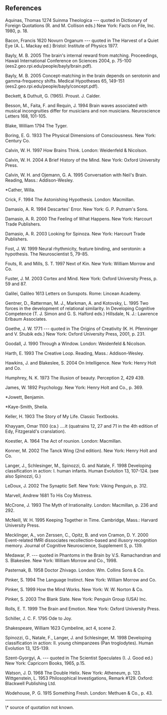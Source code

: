 ## References 

Aquinas, Thomas 1274 Suinma Theologica --- quoted in Dictionary of Foreign Quotations (R. and M. Collison eds.) New York: Facts on File, Inc. 1980, p. 18. 

Bacon, Francis 1620 Novurn Organum --- quoted in The Harvest of a Quiet Eye (A. L. Mackay ed.) Bristol: Institute of Physics 1977. 

Bayly, M. B. 2005 The brain's internal reward from matching.  Proceedings, Hawaii International Conference on Sciences 2004, p. 75-100 (ees2.geo.rpi.edu/people/bayly/brain.pdf).

Bayly, M. B. 2005 Concept-matching in the brain depends on serotonin and gamma-frequency shifts. Medical Hypotheses 65, 149-151 (ees2.geo.rpi.edu/people/bayly/concept.pdf). 

Beckett, & Duthuit, G. (1965). Proust. J. Calder.

Besson, M., Faita, F. and Requin, J. 1994 Brain waves associated with musical incongruities differ for musicians and non musicians. Neuroscience Letters 168, 101-105.

Blake, William 1794 The Tyger.

Boring, E. G. 1933 The Physical Dimensions of Consciousness. New York: Century Co.

Calvin, W. H. 1997 How Brains Think. London: Weidenfeld & Nicolson.

Calvin, W. H. 2004 A Brief History of the Mind. New York: Oxford University Press. 

Calvin, W. H. and Ojemann, G. A. 1995 Conversation with Neil's Brain. Reading, Mass.: Addison-Wesley. 

*Cather, Willa.

Crick, F. 1994 The Astonishing Hypothesis. London: Macmillan. 

Damasio, A. R. 1994 Descartes' Error. New York: G. P. Putnam's Sons. 

Damasio, A. R. 2000 The Feeling of What Happens. New York: Harcourt Trade Publishers.

Damasio, A. R. 2003 Looking for Spinoza. New York: Harcourt Trade Publishers.

Fost, J. W. 1999 Neural rhythmicity, feature binding, and serotonin: a hypothesis. The Neuroscientist 5, 79-85.

Fouts, R. and Mills, S. T. 1997 Next of Kin. New York: William Morrow and Co.

Fuster, J. M. 2003 Cortex and Mind. New York: Oxford University Press, p. 59 and 87. 

Galilei, Galileo 1613 Letters on Sunspots. Rome: Lincean Academy. 

Gentner, D., Ratterman, M. J., Markman, A. and Kotovsky, L. 1995 Two forces in the development of relational similarity. In Developing Cognitive Competence (T. J. Simon and G. S. Halford eds.) Hillsdale, N. J.: Lawrence Erlbaum Associates. 

Goethe, J. W. 1771 --- quoted in The Origins of Creativity (K. H.  Pfenninger and V. Shubik eds.) New York: Oxford University Press, 2001, p. 231.

Goodall, J. 1990 Through a Window. London: Weidenfeld & Nicolson.

Harth, E. 1993 The Creative Loop. Reading, Mass.: Addison-Wesley. 

Hawkins, J. and Blakeslee, S. 2004 On Intelligence. New York: Henry Holt and Co.

Humphrey, N. K. 1973 The illusion of beauty. Perception 2, 429 439.

James, W. 1892 Psychology. New York: Henry Holt and Co., p. 369.

*Jowett, Benjamin.

*Kaye-Smith, Sheila.

Keller, H. 1903 The Story of My Life. Classic Textbooks. 

Khayyam, Omar 1100 (ca.) ....it (quatrains 12, 27 and 71 in the 4th edition of Edy, Fitzgerald's cranslation). 

Koestler, A. 1964 The Act of rounion. London: Macmillan.

Konner, M. 2002 The Tanck Wing (2nd edition). New York: Henry Holt and Co.

Langer, J., Schlesinger, M., Spinozzi, G. and Natale, F. 1998 Developing classification in action: I. human infants. Human Evolution 13, 107-124. (see also Spinozzi, G.)

LeDoux, J. 2002 The Synaptic Self. New York: Viking Penguin, p.  312. 

Marvell, Andrew 1681 To His Coy Mistress. 

McCrone, J. 1993 The Myth of Irrationality. London: Macmillan, p.  236 and 292.

McNeill, W. H. 1995 Keeping Together in Time. Cambridge, Mass.: Harvard University Press. 

Mecklinger, A., von Zerssen, C., Opitz, B. and von Cramon, D. Y.  2000 Event-related fMRI dissociates recollection-based and illusory recognition memory. Journal of Cognitive Neuroscience, Supplement S, p. 139. 

Medawar, P. --- quoted in Phantoms in the Brain by V.S. Ramachandran and S. Blakeslee. New York: William Morrow and Co., 1998. 

Pasternak, B. 1958 Doctor Zhivago. London: Wm. Collins Sons & Co. 

Pinker, S. 1994 The Language Instinct. New York: William Morrow and Co. 

Pinker, S. 1999 How the Mind Works. New York: W. W. Norton & Co. 

Pinker, S. 2003 The Blank Slate. New York: Penguin Group (USA) Inc. 

Rolls, E. T. 1999 The Brain and Emotion. New York: Oxford University Press. 

Schiller, J. C. F. 1795 Ode to Joy.

Shakespeare, William 1623 Cymbeline, act 4, scene 2.

Spinozzi, G., Natale, F., Langer, J. and Schlesinger, M. 1998 Developing classification in action: II. young chimpanzees (Pan troglodytes). Human Evolution 13, 125-139.

Szent-Gyorgyi, A. --- quoted in The Scientist Speculates (I. J. Good ed.) New York: Capricorn Books, 1965, p.15.

Watson, J. D. 1968 The Double Helix. New York: Atheneum, p. 123. Wittgenstein, L. 1953 Philosophical Investigations, Remark #129.  Oxford: Blackwell Publishing Ltd.


 Wodehouse, P. G. 1915 Something Fresh. London: Methuen & Co., p. 43. 
<hr>
\* source of quotation not known. 
